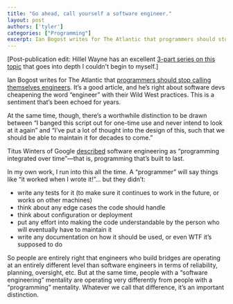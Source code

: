 ```yaml
---
title: "Go ahead, call yourself a software engineer."
layout: post
authors: ['tyler']
categories: ["Programming"]
excerpt: Ian Bogost writes for The Atlantic that programmers should stop calling themselves engineers. It’s a good article, and he’s right about software devs cheapening the word “engineer” with their Wild West practices. This is a sentiment that’s been echoed for years.
---
```


[Post-publication edit: Hillel Wayne has an excellent [3-part series on this topic](https://www.hillelwayne.com/post/are-we-really-engineers/) that goes into depth I couldn't begin to myself.]

Ian Bogost writes for The Atlantic that [programmers should stop calling themselves engineers](https://www.theatlantic.com/technology/archive/2015/11/programmers-should-not-call-themselves-engineers/414271/). It’s a good article, and he’s right about software devs cheapening the word “engineer” with their Wild West practices. This is a sentiment that’s been echoed for years.

At the same time, though, there’s a worthwhile distinction to be drawn between “I banged this script out for one-time use and never intend to look at it again” and “I’ve put a lot of thought into the design of this, such that we should be able to maintain it for decades to come.”

Titus Winters of Google [described](https://www.youtube.com/watch?v=tISy7EJQPzI) software engineering as “programming integrated over time”—that is, programming that’s built to last.

In my own work, I run into this all the time. A “programmer” will say things like “it worked when I wrote it!”… but they didn’t:

*   write any tests for it (to make sure it continues to work in the future, or works on other machines)
*   think about any edge cases the code should handle
*   think about configuration or deployment
*   put any effort into making the code understandable by the person who will eventually have to maintain it
*   write any documentation on how it should be used, or even WTF it’s supposed to do

So people are entirely right that engineers who build bridges are operating at an entirely different level than software engineers in terms of reliability, planning, oversight, etc. But at the same time, people with a “software engineering” mentality are operating very differently from people with a “programming” mentality. Whatever we call that difference, it’s an important distinction.





